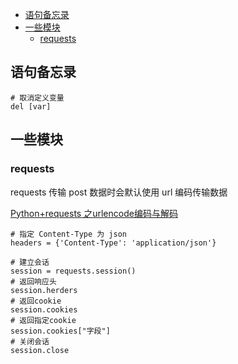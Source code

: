 
<!-- @import "[TOC]" {cmd="toc" depthFrom=1 depthTo=6 orderedList=false} -->

<!-- code_chunk_output -->

- [语句备忘录](#语句备忘录)
- [一些模块](#一些模块)
  - [requests](#requests)

<!-- /code_chunk_output -->

## 语句备忘录

```
# 取消定义变量
del [var]
```

## 一些模块

### requests

requests 传输 post 数据时会默认使用 url 编码传输数据

[Python+requests 之urlencode编码与解码](https://blog.csdn.net/weixin_43507959/article/details/106578516)

```
# 指定 Content-Type 为 json
headers = {'Content-Type': 'application/json'}
```

```
# 建立会话
session = requests.session()
# 返回响应头
session.herders
# 返回cookie
session.cookies
# 返回指定cookie
session.cookies["字段"]
# 关闭会话
session.close
```